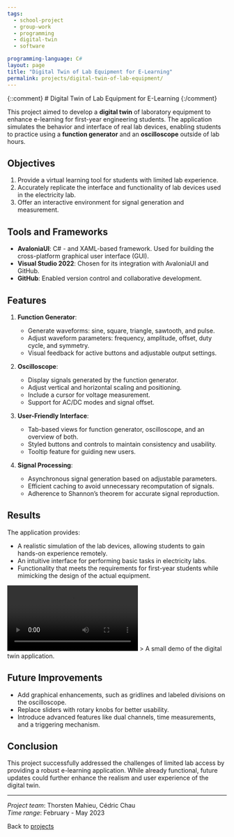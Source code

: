 ```yaml
---
tags:
  - school-project
  - group-work
  - programming
  - digital-twin
  - software

programming-language: C#
layout: page
title: "Digital Twin of Lab Equipment for E-Learning"
permalink: projects/digital-twin-of-lab-equipment/
---
```

{::comment} # Digital Twin of Lab Equipment for E-Learning {:/comment}

This project aimed to develop a **digital twin** of laboratory equipment to enhance e-learning for first-year engineering students. The application simulates the behavior and interface of real lab devices, enabling students to practice using a **function generator** and an **oscilloscope** outside of lab hours.

## Objectives

1. Provide a virtual learning tool for students with limited lab experience.
2. Accurately replicate the interface and functionality of lab devices used in the electricity lab.
3. Offer an interactive environment for signal generation and measurement.

## Tools and Frameworks

- **AvaloniaUI**: C# - and XAML-based framework. Used for building the cross-platform graphical user interface (GUI).
- **Visual Studio 2022**: Chosen for its integration with AvaloniaUI and GitHub.
- **GitHub**: Enabled version control and collaborative development.

## Features

1. **Function Generator**:
   - Generate waveforms: sine, square, triangle, sawtooth, and pulse.
   - Adjust waveform parameters: frequency, amplitude, offset, duty cycle, and symmetry.
   - Visual feedback for active buttons and adjustable output settings.

2. **Oscilloscope**:
   - Display signals generated by the function generator.
   - Adjust vertical and horizontal scaling and positioning.
   - Include a cursor for voltage measurement.
   - Support for AC/DC modes and signal offset.

3. **User-Friendly Interface**:
   - Tab-based views for function generator, oscilloscope, and an overview of both.
   - Styled buttons and controls to maintain consistency and usability.
   - Tooltip feature for guiding new users.

4. **Signal Processing**:
   - Asynchronous signal generation based on adjustable parameters.
   - Efficient caching to avoid unnecessary recomputation of signals.
   - Adherence to Shannon’s theorem for accurate signal reproduction.

## Results

The application provides:
- A realistic simulation of the lab devices, allowing students to gain hands-on experience remotely.
- An intuitive interface for performing basic tasks in electricity labs.
- Functionality that meets the requirements for first-year students while mimicking the design of the actual equipment.

<video width="screen-width" controls>
 <source src="/assets/demo_dtlabequipment.mp4" type="video/mp4 alt="demo of the application">
</video>
   > A small demo of the digital twin application.


## Future Improvements

- Add graphical enhancements, such as gridlines and labeled divisions on the oscilloscope.
- Replace sliders with rotary knobs for better usability.
- Introduce advanced features like dual channels, time measurements, and a triggering mechanism.

## Conclusion

This project successfully addressed the challenges of limited lab access by providing a robust e-learning application. While already functional, future updates could further enhance the realism and user experience of the digital twin.

---

*Project team*: Thorsten Mahieu, Cédric Chau  
*Time range*: February - May 2023

Back to [projects](projects.md)
